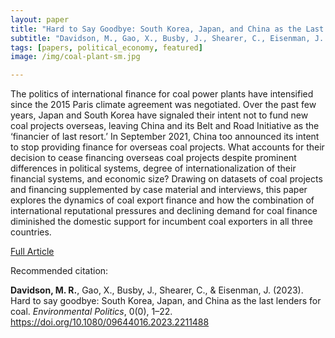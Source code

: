 ```yaml
---
layout: paper
title: "Hard to Say Goodbye: South Korea, Japan, and China as the Last Lenders for Coal"
subtitle: "Davidson, M., Gao, X., Busby, J., Shearer, C., Eisenman, J. <i>Environmental Politics</i>."
tags: [papers, political_economy, featured]
image: /img/coal-plant-sm.jpg

---
```


The politics of international finance for coal power plants have intensified since the 2015 Paris climate agreement was negotiated. Over the past few years, Japan and South Korea have signaled their intent not to fund new coal projects overseas, leaving China and its Belt and Road Initiative as the ‘financier of last resort.’ In September 2021, China too announced its intent to stop providing finance for overseas coal projects. What accounts for their decision to cease financing overseas coal projects despite prominent differences in political systems, degree of internationalization of their financial systems, and economic size? Drawing on datasets of coal projects and financing supplemented by case material and interviews, this paper explores the dynamics of coal export finance and how the combination of international reputational pressures and declining demand for coal finance diminished the domestic support for incumbent coal exporters in all three countries.

[Full Article](https://www.tandfonline.com/doi/epdf/10.1080/09644016.2023.2211488)


Recommended citation:

**Davidson, M. R.**, Gao, X., Busby, J., Shearer, C., & Eisenman, J. (2023). Hard to say goodbye: South Korea, Japan, and China as the last lenders for coal. _Environmental Politics_, 0(0), 1–22. https://doi.org/10.1080/09644016.2023.2211488




